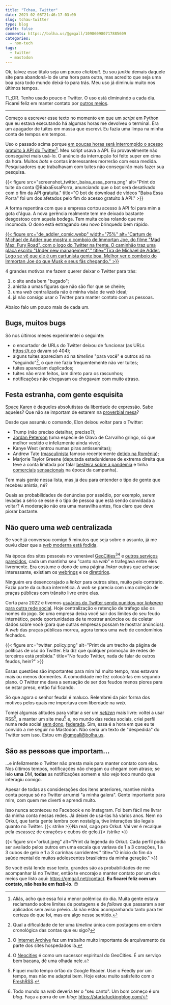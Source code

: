 ```yaml
---
title: "Tchau, Twitter"
date: 2023-02-08T21:46:17-03:00
slug: tchau-twitter
type: blog
draft: false
comments: https://bolha.us/@gmgall/109860980717885609
categories:
  - non-tech
tags:
  - twitter
  - mastodon
---
```

Ok, talvez esse título seja um pouco *clickbait*. Eu sou *junkie* demais daquele site para abandoná-lo de uma hora para outra, mas acredito que seja uma boa para todo mundo deixá-lo para trás. Meu uso já diminuiu muito nos últimos tempos.

TL;DR. Tenho usado pouco o Twitter. O uso está diminuindo a cada dia. Ficarei feliz em manter contato por [outros meios](/contact).

----

Começo a escrever esse texto no momento em que um *script* em Python que eu estava executando há algumas horas me devolveu o terminal. Era um apagador de tuites em massa que escrevi. Eu fazia uma limpa na minha conta de tempos em tempos.

Uso o passado acima porque [em poucas horas será interrompido o acesso gratuito à API do Twitter](https://twitter.com/TwitterDev/status/1621026986784337922)[^1]. Meu script usava a API. Eu provavelmente não conseguirei mais usá-lo. O anúncio da interrupção foi feito super em cima da hora. Muitos *bots* e contas interessantes morrerão com essa medida. Pesquisadores que trabalhavam com tuites não conseguirão mais fazer sua pesquisa.

{{< figure src="screenshot_twitter_baixa_essa_porra.png" alt="Print do tuite da conta @BaixaEssaPorra, anunciando que o bot será desativado com o fim da API gratuita." title="O bot de download de vídeos \"Baixa Essa Porra\" foi um dos afetados pelo fim do acesso gratuito à API."  >}}

A forma repentina com que a empresa cortou acesso à API foi para mim a gota d'água. A nova gerência realmente tem me deixado bastante desgostoso com aquela bodega. Tem muita coisa rolando que me incomoda. O dono está estragando seu novo brinquedo bem rápido.

[{{< figure src="de_addler_comic.webp" width="75%" alt="Cartum de Michael de Adder que mostra o comboio de Immortan Joe, do filme \"Mad Max: Fury Road\", com o logo do Twitter na frente. O caminhão traz uma placa escrito \"Under new management\"." title="Tira de Michael de Adder. Logo se vê que ele é um cartunista gente boa. Melhor ver o comboio do Immortan Joe do que Musk e seus fãs chegando." >}}](https://www.deadder.net/)

4 grandes motivos me fazem querer deixar o Twitter para trás:

1. o site anda bem "bugado";
1. anistia a umas figuras que não são flor que se cheire;
1. uma *web* centralizada não é minha visão de *web* ideal;
1. já não consigo usar o Twitter para manter contato com as pessoas.

Abaixo falo um pouco mais de cada um.

## Bugs, muitos bugs

Só nos últimos meses experimentei o seguinte:

* o encurtador de URLs do Twitter deixou de funcionar (as URLs https://t.co davam só 404);
* alguns tuites apareciam só na *timeline* "para você" e outros só na "seguindo"[^2], o que me fazia frequentemente não ver tuites;
* tuites apareciam duplicados;
* tuites não eram feitos, iam direto para os rascunhos;
* notificações não chegavam ou chegavam com muito atraso.

## Festa estranha, com gente esquisita

[Space Karen](https://knowyourmeme.com/memes/space-karen) é daqueles absolutistas da liberdade de expressão. Sabe aqueles? Que não se importam de estarem na [proverbial mesa](https://twitter.com/search?q=mesa%2010%20pessoas%20nazistas&src=typed_query)?

Desde que assumiu o comando, Elon deixou voltar para o Twitter:

* Trump (não preciso detalhar, preciso?);
* [Jordan Peterson](https://youtu.be/4LqZdkkBDas) (uma espécie de Olavo de Carvalho gringo, só que melhor vestido e infelizmente ainda vivo);
* Kanye West (entrou numas piras antissemitas);
* Andrew Tate ([masculinista](https://escrevalolaescreva.blogspot.com/2012/05/o-masculinismo-como-ele-e.html) famoso recentemente [detido na Romênia](https://www.bbc.com/news/world-europe-64122628));
* Marjorie Taylor Greene (deputada estadunidense de extrema direita que teve a conta limitada por falar [besteira sobre a pandemia](https://edition.cnn.com/2021/08/10/tech/twitter-marjorie-taylor-greene/index.html) e tinha [comerciais](https://youtu.be/b2RdZRORfyY) [sensacionais](https://youtu.be/y5f_sHriEto) na época da campanha).

Tem mais gente nessa lista, mas já deu para entender o tipo de gente que recebeu anistia, né?

Quais as probabilidades de denúncias por assédio, por exemplo, serem levadas a sério se esse é o tipo de pessoa que está sendo convidada a voltar? A moderação não era uma maravilha antes, fica claro que deve piorar bastante.

## Não quero uma *web* centralizada

Se você já conversou comigo 5 minutos que seja sobre o assunto, já me ouviu dizer que a [*web* moderna está fodida](https://thewebisfucked.com/).

Na época dos sites pessoais no venerável [GeoCities](https://en.wikipedia.org/wiki/Yahoo!_GeoCities)[^3][^4] e [outros serviços parecidos](https://web.archive.org/web/20000407212320/http://www.hpg.com.br/), cada um mantinha seu "canto na *web*" e trafegava entre eles livremente. Era costume o dono de uma página *linkar* outras que achasse interessante, existiam os [webrings](https://en.wikipedia.org/wiki/Webring) e os [diretórios](https://en.wikipedia.org/wiki/Web_directory).

Ninguém era desencorajado a *linkar* para outros sites, muito pelo contrário. Fazia parte da cultura internética. A *web* se parecia com uma coleção de praças públicas com trânsito livre entre elas.

Corta para 2022 e tivemos [usuários do Twitter sendo punidos por *linkarem* para outra rede social](https://fortune.com/2022/12/18/twitter-suspends-paul-graham-venture-capitalist-supportive-of-elon-musk-after-he-tweets-about-mastodon-link/). Hoje centralização e retenção de tráfego são os nomes do jogo. Se uma empresa deixa você sair dos limites do seu feudo internético, perde oportunidades de te mostrar anúncios ou de coletar dados sobre você (para que outras empresas possam te mostrar anúncios). A *web* das praças públicas morreu, agora temos uma *web* de condomínios fechados.

{{< figure src="twitter_policy.png" alt="Print de um trecho da página de políticas de uso do Twitter. Ela diz que qualquer promoção de redes de terceiros está proibida." title="No feudo Twitter, nada de falar de outros feudos, hein?" >}}

Essas questões são importantes para mim há muito tempo, mas estavam mais ou menos dormentes. A comodidade me fez colocá-las em segundo plano. O Twitter me dava a sensação de ser dos feudos menos piores para se estar preso, então fui ficando.

Só que agora o senhor feudal é maluco. Relembrei da pior forma dos motivos pelos quais me importava com liberdade na *web*.

Tomei algumas atitudes para voltar a ser um [*netizen*](https://www.merriam-webster.com/dictionary/netizen) mais livre: voltei a usar RSS[^5], a manter um site meu[^6] e, no mundo das redes sociais, criei perfil numa rede social [sem dono](https://fedi.tips/who-owns-the-fediverse-is-the-fediverse-owned-by-a-corporation-or-venture-capital-firm-can-it-be-bought-out-by-google-facebook-elon-musk/), [federada](https://fedi.video/w/9dRFC6Ya11NCVeYKn8ZhiD). Sim, essa é a hora em que eu te convido a me seguir no Mastodon. Não seria um texto de "despedida" do Twitter sem isso. Estou em [@gmgall@bolha.us](https://bolha.us/@gmgall).

## São as pessoas que importam...

...e infelizmente o Twitter não presta mais para manter contato com elas. Nos últimos tempos, notificações não chegam ou chegam com atraso; se leio **uma** DM, **todas** as notificações somem e não vejo todo mundo que interagiu comigo.

Apesar de todas as considerações dos itens anteriores, mantive minha conta porque só no Twitter arrumei "a minha galera". Gente importante para mim, com quem me diverti e aprendi muito.

Isso nunca aconteceu no Facebook e no Instagram. Foi bem fácil me livrar da minha conta nessas redes. Já deixei de usá-las há vários anos. Nem no Orkut, que tanta gente lembra com nostalgia, tive interações tão legais quanto no Twitter. {{< strike >}}Na real, cago pro Orkut. Vai ver é recalque pela escassez de corações e cubos de gelo.{{< /strike >}}

{{< figure src="orkut.jpeg" alt="Print da legenda do Orkut. Cada perfil podia ser avaliado pelos outros em uma escala que variava de 1 a 3 corações, 1 a 3 cubos de gelo e 1 a 3 carinhas sorridentes." title="O início do fim da saúde mental de muitos adolescentes brasileiros da minha geração." >}}

Se você está lendo esse texto, grandes são as probabilidades de me acompanhar lá no Twitter, então te encorajo a manter contato por um dos meios que listo aqui: https://gmgall.net/contact. **Eu ficarei feliz com um contato, não hesite em fazê-lo**. 😊

[^1]:Aliás, acho que essa foi a menor polêmica do dia. Muita gente estava reclamando sobre limites de postagens e de *follows* que passaram a ser aplicados sem aviso prévio. Já não estou acompanhando tanto para ter certeza do que foi, mas era algo nesse sentido.

[^2]:Qual a dificuldade de ter uma *timeline* única com postagens em ordem cronológica das contas que eu sigo?

[^3]:O [Internet Archive](https://archive.org) fez um trabalho muito importante de arquivamento de parte dos sites hospedados lá.

[^4]:O [Neocities](https://neocities.org/) é como um sucessor espiritual do GeoCities. É um serviço bem bacana, dê uma olhada nele.

[^5]:Fiquei muito tempo órfão do Google Reader. Usei o Feedly por um tempo, mas não me adaptei bem. Hoje estou muito satisfeito com o [FreshRSS](https://freshrss.org).

[^6]:Todo mundo na *web* deveria ter o "seu canto". Um bom começo é um *blog*. Faça a porra de um *blog*: https://startafuckingblog.com/
